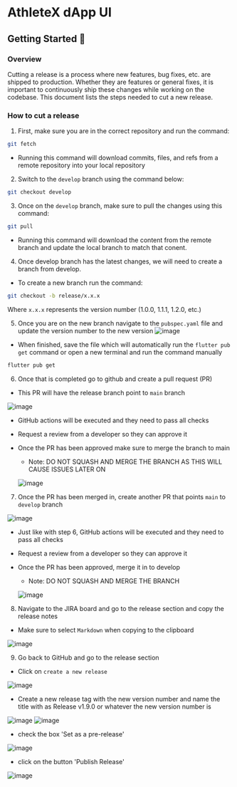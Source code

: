 # AthleteX dApp UI

## Getting Started 🚀

### Overview
Cutting a release is a process where new features, bug fixes, etc. are shipped to production.
Whether they are features or general fixes, it is important to continuously ship these changes while working 
on the codebase. This document lists the steps needed to cut a new release.
### How to cut a release

1. First, make sure you are in the correct repository and run the command:
```sh
git fetch
```
- Running this command will download commits, files, and refs from a remote repository into your local repository

2. Switch to the ```develop``` branch using the command below:
```sh
git checkout develop
```

3. Once on the ```develop``` branch, make sure to pull the changes using this command:
```sh
git pull
```

- Running this command will download the content from the remote branch and update the local branch to match that conent.

4. Once develop branch has the latest changes, we will need to create a branch from develop.
- To create a new branch run the command:
```sh
git checkout -b release/x.x.x
```
Where ```x.x.x``` represents the version number (1.0.0, 1.1.1, 1.2.0, etc.) 

5. Once you are on the new branch navigate to the ```pubspec.yaml``` file and update the version number to the new version
![image](https://user-images.githubusercontent.com/89420193/212748205-d0c9c8ef-d8da-4ab0-99c5-8d4abfe4a1de.png)
- When finished, save the file which will automatically run the ```flutter pub get``` command or open a new terminal and run the command manually
```sh
flutter pub get
```

6. Once that is completed go to github and create a pull request (PR) 
- This PR will have the release branch point to ```main``` branch

![image](https://user-images.githubusercontent.com/89420193/212748299-0e769892-9c97-4817-9729-e1de9e31ffff.png)
- GitHub actions will be executed and they need to pass all checks
- Request a review from a developer so they can approve it
- Once the PR has been approved make sure to merge the branch to main
  - Note: DO NOT SQUASH AND MERGE THE BRANCH AS THIS WILL CAUSE ISSUES LATER ON
  
  ![image](https://user-images.githubusercontent.com/89420193/212748367-ef456fa8-1828-4147-bda3-de730aef2a7c.png)
  
7. Once the PR has been merged in, create another PR that points ```main``` to ```develop``` branch

![image](https://user-images.githubusercontent.com/89420193/212748591-dd42c32c-7f1d-4d73-978e-69365acc7db9.png)
- Just like with step 6, GitHub actions will be executed and they need to pass all checks
- Request a review from a developer so they can approve it
- Once the PR has been approved, merge it in to develop
  - Note: DO NOT SQUASH AND MERGE THE BRANCH
  
  ![image](https://user-images.githubusercontent.com/89420193/212748405-1cdd2d6b-746b-4e53-8cd9-cb94d41f7fc0.png)
  
8. Navigate to the JIRA board and go to the release section and copy the release notes

- Make sure to select ```Markdown``` when copying to the clipboard

![image](https://user-images.githubusercontent.com/89420193/212748773-361a1930-1280-43e4-ac00-3af94fdd1c8b.png)


9. Go back to GitHub and go to the release section 

- Click on ```create a new release```

![image](https://user-images.githubusercontent.com/89420193/212748804-3ee26936-4530-45a5-9c37-60233fbcea0a.png)

- Create a new release tag with the new version number and name the title with as Release v1.9.0 or whatever the new version number is 

![image](https://user-images.githubusercontent.com/89420193/212748871-6a8cca7a-8c8e-4d56-9038-9573b3103008.png)
![image](https://user-images.githubusercontent.com/89420193/212749552-39e0d676-3910-45ad-8271-3a9b104da5bd.png)

- check the box 'Set as a pre-release'

![image](https://user-images.githubusercontent.com/89420193/212748931-0f5d625b-edeb-4baa-9b22-4bc524de7913.png)

- click on the button 'Publish Release'

![image](https://user-images.githubusercontent.com/89420193/212748949-1dd06b51-5eba-421e-9110-6cc745fcbc72.png)

